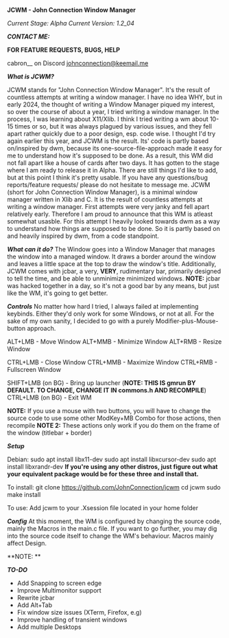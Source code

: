**JCWM - John Connection Window Manager**

_Current Stage: Alpha_
_Current Version: 1.2_04_

**_CONTACT ME:_**

**FOR FEATURE REQUESTS, BUGS, HELP**

cabron__ on Discord
johnconnection@keemail.me

**_What is JCWM?_**

JCWM stands for "John Connection Window Manager". It's the result of countless attempts at 
writing a window manager. I have no idea WHY, but in early 2024, the thought of writing a Window Manager
piqued my interest, so over the course of about a year, I tried writing a window manager. In the process,
I was learning about X11/Xlib. I think I tried writing a wm about 10-15 times or so, but it was
always plagued by various issues, and they fell apart rather quickly due to a poor design, esp. code wise.
I thought I'd try again earlier this year, and JCWM is the result. Its' code is partly based on/inspired by dwm, because its
one-source-file-approach made it easy for me to understand how it's supposed to be done. As a result, this WM did not fall apart like
a house of cards after two days. It has gotten to the stage where I am ready to release it in Alpha. 
There are still things I'd like to add, but at this point I think it's pretty usable. If you have any 
questions/bug reports/feature requests/
please do not hesitate to message me.
JCWM (short for John Connection Window Manager), is a minimal window manager written in Xlib and C. It is the result of countless attempts at
writing a window manager. First attempts were very janky and fell apart relatively early. Therefore I am proud to announce that this WM is atleast somewhat
usasble. For this attempt I heavily looked towards dwm as a way to understand how things are supposed to be done. So it is partly based on and heavily inspired
by dwm, from a code standpoint. 

**_What can it do?_**
The Window goes into a Window Manager that manages the window into a managed window. It draws a border around the window and leaves a little space at the top to 
draw the window's title. Additionally, JCWM comes with jcbar, a very, **VERY**, rudimentary bar, primarily designed to tell the time, and be able to unminimize minimized
windows. **NOTE:** jcbar was hacked together in a day, so it's not a good bar by any means, but just like the WM, it's going to get better.


**_Controls_**
No matter how hard I tried, I always failed at implementing keybinds. Either they'd only work for some Windows, or not at all. For the sake
of my own sanity, I decided to go with a purely Modifier-plus-Mouse-button approach.

ALT+LMB - Move Window
ALT+MMB - Minimize Window
ALT+RMB - Resize Window

CTRL+LMB - Close Window
CTRL+MMB - Maximize Window
CTRL+RMB - Fullscreen Window

SHIFT+LMB (on BG) - Bring up launcher (**NOTE: THIS IS gmrun BY DEFAULT. TO CHANGE, CHANGE IT IN commons.h AND RECOMPILE**)
CTRL+LMB (on BG) - Exit WM

**NOTE:** If you use a mouse with two buttons, you will have to change the source code to use some other ModKey+MB Combo for those actions, then recompile
**NOTE 2:** These actions only work if you do them on the frame of the window (titlebar + border)

**_Setup_**

Debian:
  sudo apt install libx11-dev
  sudo apt install libxcursor-dev
  sudo apt install libxrandr-dev
**If you're using any other distros, just figure out what your equivalent package would be for these three and install that.**

To install:
  git clone https://github.com/JohnConnection/jcwm
  cd jcwm
  sudo make install

To use: 
  Add jcwm to your .Xsession file located in your home folder

**_Config_**
At this moment, the WM is configured by changing the source code, mainly the Macros in the main.c file. If you want to go further, you may dig into the source code
itself to change the WM's behaviour. Macros mainly affect Design.

**NOTE: **

**_TO-DO_**
+ Add Snapping to screen edge
+ Improve Multimonitor support
+ Rewrite jcbar
+ Add Alt+Tab
+ Fix window size issues (XTerm, Firefox, e.g)
+ Improve handling of transient windows
+ Add multiple Desktops



